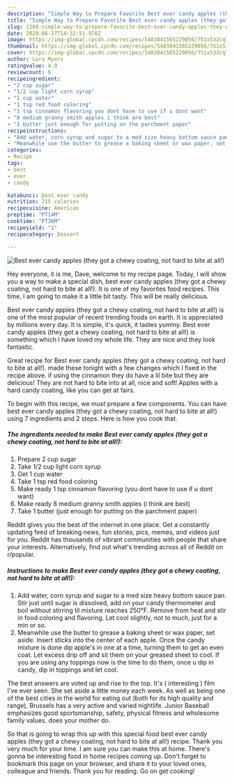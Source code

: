 ```yaml
---
description: "Simple Way to Prepare Favorite Best ever candy apples (they got a chewy coating, not hard to bite at all!)"
title: "Simple Way to Prepare Favorite Best ever candy apples (they got a chewy coating, not hard to bite at all!)"
slug: 1288-simple-way-to-prepare-favorite-best-ever-candy-apples-they-got-a-chewy-coating-not-hard-to-bite-at-all
date: 2020-06-17T14:32:51.978Z
image: https://img-global.cpcdn.com/recipes/5483841565229056/751x532cq70/best-ever-candy-apples-they-got-a-chewy-coating-not-hard-to-bite-at-all-recipe-main-photo.jpg
thumbnail: https://img-global.cpcdn.com/recipes/5483841565229056/751x532cq70/best-ever-candy-apples-they-got-a-chewy-coating-not-hard-to-bite-at-all-recipe-main-photo.jpg
cover: https://img-global.cpcdn.com/recipes/5483841565229056/751x532cq70/best-ever-candy-apples-they-got-a-chewy-coating-not-hard-to-bite-at-all-recipe-main-photo.jpg
author: Lora Myers
ratingvalue: 4.9
reviewcount: 6
recipeingredient:
- "2 cup sugar"
- "1/2 cup light corn syrup"
- "1 cup water"
- "1 tsp red food coloring"
- "1 tsp cinnamon flavoring you dont have to use if u dont want"
- "8 medium granny smith apples i think are best"
- "1 butter just enough for putting on the parchment paper"
recipeinstructions:
- "Add water, corn syrup and sugar to a med size heavy bottom sauce pan. Stir just until sugar is dissolved, add on your candy thermometer and boil without stirring til mixture reaches 250°F. Remove from heat and stir in food coloring and flavoring. Let cool slightly, not to much, just for a min or so."
- "Meanwhile use the butter to grease a baking sheet or wax paper, set aside. Insert sticks into the center of each apple. Once the candy mixture is done dip apple&#39;s in one at a time, turning them to get an even coat. Let excess drip off and sit them on your greased sheet to cool. If you are using any toppings now is the time to do them, once u dip in candy, dip in toppings and let cool."
categories:
- Recipe
tags:
- best
- ever
- candy

katakunci: best ever candy 
nutrition: 215 calories
recipecuisine: American
preptime: "PT14M"
cooktime: "PT36M"
recipeyield: "1"
recipecategory: Dessert

---
```



![Best ever candy apples (they got a chewy coating, not hard to bite at all!)](https://img-global.cpcdn.com/recipes/5483841565229056/751x532cq70/best-ever-candy-apples-they-got-a-chewy-coating-not-hard-to-bite-at-all-recipe-main-photo.jpg)

Hey everyone, it is me, Dave, welcome to my recipe page. Today, I will show you a way to make a special dish, best ever candy apples (they got a chewy coating, not hard to bite at all!). It is one of my favorites food recipes. This time, I am going to make it a little bit tasty. This will be really delicious.

Best ever candy apples (they got a chewy coating, not hard to bite at all!) is one of the most popular of recent trending foods on earth. It is appreciated by millions every day. It is simple, it's quick, it tastes yummy. Best ever candy apples (they got a chewy coating, not hard to bite at all!) is something which I have loved my whole life. They are nice and they look fantastic.

Great recipe for Best ever candy apples (they got a chewy coating, not hard to bite at all!). made these tonight with a few changes which I fixed in the recipe above. if using the cinnamon they do have a lil bite but they are delicious! They are not hard to bite into at all, nice and soft! Apples with a hard candy coating, like you can get at fairs.


To begin with this recipe, we must prepare a few components. You can have best ever candy apples (they got a chewy coating, not hard to bite at all!) using 7 ingredients and 2 steps. Here is how you cook that.

<!--inarticleads1-->

##### The ingredients needed to make Best ever candy apples (they got a chewy coating, not hard to bite at all!):

1. Prepare 2 cup sugar
1. Take 1/2 cup light corn syrup
1. Get 1 cup water
1. Take 1 tsp red food coloring
1. Make ready 1 tsp cinnamon flavoring (you dont have to use if u dont want)
1. Make ready 8 medium granny smith apples (i think are best)
1. Take 1 butter (just enough for putting on the parchment paper)


Reddit gives you the best of the internet in one place. Get a constantly updating feed of breaking news, fun stories, pics, memes, and videos just for you. Reddit has thousands of vibrant communities with people that share your interests. Alternatively, find out what&#39;s trending across all of Reddit on r/popular. 

<!--inarticleads2-->

##### Instructions to make Best ever candy apples (they got a chewy coating, not hard to bite at all!):

1. Add water, corn syrup and sugar to a med size heavy bottom sauce pan. Stir just until sugar is dissolved, add on your candy thermometer and boil without stirring til mixture reaches 250°F. Remove from heat and stir in food coloring and flavoring. Let cool slightly, not to much, just for a min or so.
1. Meanwhile use the butter to grease a baking sheet or wax paper, set aside. Insert sticks into the center of each apple. Once the candy mixture is done dip apple&#39;s in one at a time, turning them to get an even coat. Let excess drip off and sit them on your greased sheet to cool. If you are using any toppings now is the time to do them, once u dip in candy, dip in toppings and let cool.


The best answers are voted up and rise to the top. It&#39;s ( interesting ) film I&#39;ve ever seen. She set aside a little money each week. As well as being one of the best cities in the world for eating out (both for its high quality and range), Brussels has a very active and varied nightlife. Junior Baseball emphasizes good sportsmanship, safety, physical fitness and wholesome family values. does your mother do. 

So that is going to wrap this up with this special food best ever candy apples (they got a chewy coating, not hard to bite at all!) recipe. Thank you very much for your time. I am sure you can make this at home. There's gonna be interesting food in home recipes coming up. Don't forget to bookmark this page on your browser, and share it to your loved ones, colleague and friends. Thank you for reading. Go on get cooking!
